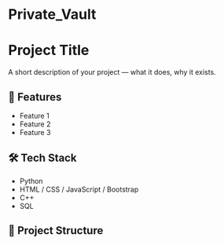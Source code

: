 # Private_Vault
# Project Title

A short description of your project — what it does, why it exists.

## 🚀 Features
- Feature 1
- Feature 2
- Feature 3

## 🛠️ Tech Stack
- Python
- HTML / CSS / JavaScript / Bootstrap
- C++
- SQL

## 📂 Project Structure

